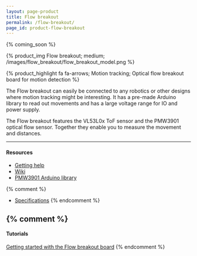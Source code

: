 ```yaml
---
layout: page-product
title: Flow breakout
permalink: /flow-breakout/
page_id: product-flow-breakout
---
```


{% coming_soon %}

{% product_img Flow breakout; medium;
/images/flow_breakout/flow_breakout_model.png
%}


{% product_highlight
fa fa-arrows;
Motion tracking;
Optical flow breakout board for motion detection
%}

The Flow breakout can easily be connected to any robotics or other designs where motion tracking might be interesting.
It has a pre-made Arduino library to read out movements and has a large voltage range for IO and power supply.

The Flow breakout features the VL53L0x ToF sensor and the PMW3901 optical flow sensor.
Together they enable you to measure the movement and distances.

---

#### Resources

- [Getting help](/getting-help/)
- [Wiki](https://wiki.bitcraze.io/breakout:flow)
- [PMW3901 Arduino library](https://github.com/bitcraze/Bitcraze_PMW3901)

{% comment %}
- [Specifications](https://store.bitcraze.io/products/flow-breakout-board)
{% endcomment %}


{% comment %}
---


#### Tutorials

[Getting started with the Flow breakout board](/getting-started-with-flow-breakout/)
{% endcomment %}
